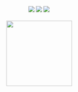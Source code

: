 

<div align="center">
<a href="https://www.linkedin.com/in/vander-sorte-498463237/" target="_blank"><img src="https://img.shields.io/badge/LinkedIn-0077B5?style=for-the-badge&logo=linkedin&logoColor=white" target="_blank"></a>
<a href="mailto:vander.3601@hotmail.com" target="_blank"><img src="https://img.shields.io/badge/Microsoft_Outlook-0078D4?style=for-the-badge&logo=microsoft-outlook&logoColor=white" target="_blank"></a>
<a href="https://instagram.com/powerblack1997" target="_blank"><img src="https://img.shields.io/badge/-Instagram-%23E4405F?style=for-the-badge&logo=instagram&logoColor=white" target="_blank"></a>  
<div>

####


####

<div align="center">
<img  height="175em" src="https://github-readme-stats.vercel.app/api/top-langs/?username=vandersorte&layout=compact&langs_count=16&theme=transparent"/>
</div>
